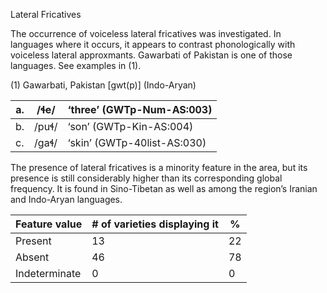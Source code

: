 Lateral Fricatives

The occurrence of voiceless lateral fricatives was investigated. In
languages where it occurs, it appears to contrast phonologically with
voiceless lateral approxmants. Gawarbati of Pakistan is one of those
languages. See examples in (1).

(1) <span id="_Ref12343426" class="anchor"></span>Gawarbati, Pakistan
    \[gwt(p)\] (Indo-Aryan)

| a.  | /ɬe/  | ‘three’ (GWTp-Num-AS:003)   |
|-----|-------|-----------------------------|
| b.  | /puɬ/ | ‘son’ (GWTp-Kin-AS:004)     |
| c.  | /ɡaɬ/ | ‘skin’ (GWTp-40list-AS:030) |

The presence of lateral fricatives is a minority feature in the area,
but its presence is still considerably higher than its corresponding
global frequency. It is found in Sino-Tibetan as well as among the
region’s Iranian and Indo-Aryan languages.

| Feature value | \# of varieties displaying it | %   |
|---------------|-------------------------------|-----|
| Present       | 13                            | 22  |
| Absent        | 46                            | 78  |
| Indeterminate | 0                             | 0   |


